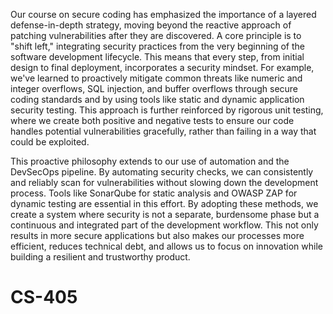 Our course on secure coding has emphasized the importance of a layered defense-in-depth strategy, moving beyond the reactive approach of patching vulnerabilities after they are discovered. A core principle is to "shift left," integrating security practices from the very beginning of the software development lifecycle. This means that every step, from initial design to final deployment, incorporates a security mindset. For example, we've learned to proactively mitigate common threats like numeric and integer overflows, SQL injection, and buffer overflows through secure coding standards and by using tools like static and dynamic application security testing. This approach is further reinforced by rigorous unit testing, where we create both positive and negative tests to ensure our code handles potential vulnerabilities gracefully, rather than failing in a way that could be exploited.

This proactive philosophy extends to our use of automation and the DevSecOps pipeline. By automating security checks, we can consistently and reliably scan for vulnerabilities without slowing down the development process. Tools like SonarQube for static analysis and OWASP ZAP for dynamic testing are essential in this effort. By adopting these methods, we create a system where security is not a separate, burdensome phase but a continuous and integrated part of the development workflow. This not only results in more secure applications but also makes our processes more efficient, reduces technical debt, and allows us to focus on innovation while building a resilient and trustworthy product.
# CS-405
